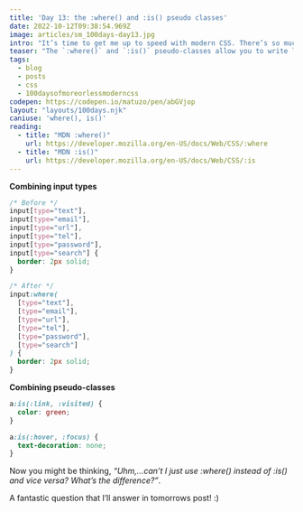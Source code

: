 ```yaml
---
title: 'Day 13: the :where() and :is() pseudo classes'
date: 2022-10-12T09:38:54.969Z
image: articles/sm_100days-day13.jpg
intro: "It’s time to get me up to speed with modern CSS. There’s so much new in CSS that I know too little about. To change that I’ve started [#100DaysOfMoreOrLessModernCSS](/blog/2022/100-days-of-more-or-less-modern-css/). Why more or less modern CSS? Because some topics will be about cutting-edge features, while other stuff has been around for quite a while already, but I just have little to no experience with it."
teaser: "The `:where()` and `:is()` pseudo-classes allow you to write large lists of selectors in a more compact form. You can combine selectors instead of writing repetitive lists."
tags:
  - blog
  - posts
  - css
  - 100daysofmoreorlessmoderncss
codepen: https://codepen.io/matuzo/pen/abGVjop
layout: "layouts/100days.njk"
caniuse: 'where(), is()'
reading:
  - title: "MDN :where()"
    url: https://developer.mozilla.org/en-US/docs/Web/CSS/:where
  - title: "MDN :is()"
    url: https://developer.mozilla.org/en-US/docs/Web/CSS/:is
---
```


<p class="code-label"><strong>Combining input types</strong></p>

```css
/* Before */
input[type="text"],
input[type="email"],
input[type="url"],
input[type="tel"],
input[type="password"],
input[type="search"] {
  border: 2px solid;
}

/* After */
input:where(
  [type="text"],
  [type="email"],
  [type="url"],
  [type="tel"],
  [type="password"],
  [type="search"]
) {
  border: 2px solid;
}
```
<p class="code-label"><strong>Combining pseudo-classes</strong></p>

```css
a:is(:link, :visited) {
  color: green;
}

a:is(:hover, :focus) {
  text-decoration: none;
}
```

Now you might be thinking, *“Uhm,…can’t I just use :where() instead of :is() and vice versa? What’s the difference?”*.

A fantastic question that I’ll answer in tomorrows post! :)
